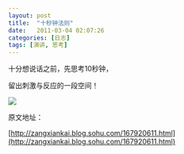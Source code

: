 ```yaml
---
layout: post
title:  "十秒钟法则"
date:   2011-03-04 02:07:26
categories: [日志]
tags: [演讲, 思考]
---
```


十分想说话之前，先思考10秒钟，

留出刺激与反应的一段空间！

![](http://1882.img.pp.sohu.com.cn/images/blog/2011/3/1/12/4/u58847903_12f2889a29ag215.jpg)

原文地址：

[http://zangxiankai.blog.sohu.com/167920611.html](http://zangxiankai.blog.sohu.com/167920611.html)